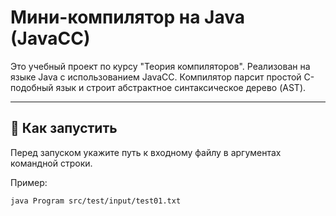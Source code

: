 # Мини-компилятор на Java (JavaCC)

Это учебный проект по курсу "Теория компиляторов". Реализован на языке Java с использованием JavaCC. Компилятор парсит простой C-подобный язык и строит абстрактное синтаксическое дерево (AST).

---

## 🚀 Как запустить

Перед запуском укажите путь к входному файлу в аргументах командной строки.

Пример:
```bash
java Program src/test/input/test01.txt
